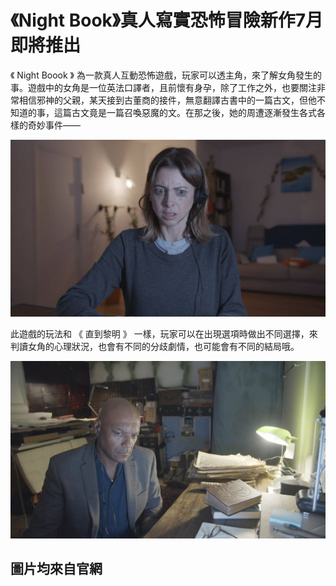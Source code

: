 # 《Night Book》真人寫實恐怖冒險新作7月即將推出
《 Night Boook 》 為一款真人互動恐怖遊戲，玩家可以透主角，來了解女角發生的事。遊戲中的女角是一位英法口譯者，且前懷有身孕，除了工作之外，也要關注非常相信邪神的父親，某天接到古董商的接件，無意翻譯古書中的一篇古文，但他不知道的事，這篇古文竟是一篇召喚惡魔的文。在那之後，她的周遭逐漸發生各式各樣的奇妙事件——
	
![1](asset/w1200.jpg)
	
此遊戲的玩法和 《 直到黎明 》 一樣，玩家可以在出現選項時做出不同選擇，來判讀女角的心理狀況，也會有不同的分歧劇情，也可能會有不同的結局哦。
	
![1](asset/4105549.jpg)


## 圖片均來自官網